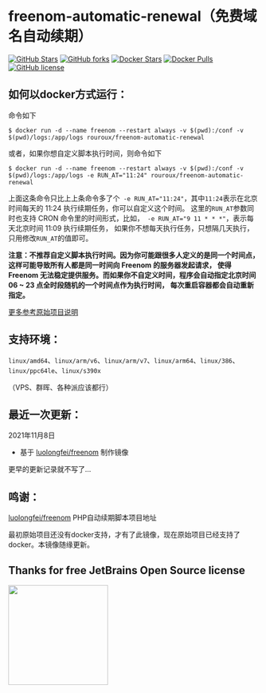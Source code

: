 # freenom-automatic-renewal（免费域名自动续期）
[![GitHub Stars](https://img.shields.io/github/stars/RouRouX/docker-freenom-automatic-renewal.svg?style=flat-square&label=Stars&logo=github)](https://github.com/RouRouX/docker-freenom-automatic-renewal/stargazers)
[![GitHub forks](https://img.shields.io/github/forks/RouRouX/docker-freenom-automatic-renewal.svg?style=flat-square&label=Forks&logo=github)](https://github.com/RouRouX/docker-freenom-automatic-renewal/fork)
[![Docker Stars](https://img.shields.io/docker/stars/rouroux/freenom-automatic-renewal.svg?style=flat-square&label=Stars&logo=docker)](https://hub.docker.com/r/rouroux/freenom-automatic-renewal)
[![Docker Pulls](https://img.shields.io/docker/pulls/rouroux/freenom-automatic-renewal.svg?style=flat-square&label=Pulls&logo=docker)](https://hub.docker.com/r/rouroux/freenom-automatic-renewal) [![GitHub license](https://img.shields.io/github/license/RouRouX/docker-freenom-automatic-renewal.svg?style=flat-square&label=LICENSE)](https://github.com/RouRouX/docker-freenom-automatic-renewal/blob/master/LICENSE)


## 如何以docker方式运行：

命令如下
```shell
$ docker run -d --name freenom --restart always -v $(pwd):/conf -v $(pwd)/logs:/app/logs rouroux/freenom-automatic-renewal
```
或者，如果你想自定义脚本执行时间，则命令如下
```shell
$ docker run -d --name freenom --restart always -v $(pwd):/conf -v $(pwd)/logs:/app/logs -e RUN_AT="11:24" rouroux/freenom-automatic-renewal
```
 上面这条命令只比上上条命令多了个` -e RUN_AT="11:24"`，其中`11:24`表示在北京时间每天的 11:24 执行续期任务，你可以自定义这个时间。
 这里的`RUN_AT`参数同时也支持 CRON 命令里的时间形式，比如，` -e RUN_AT="9 11 * * *"`，表示每天北京时间 11:09 执行续期任务，
 如果你不想每天执行任务，只想隔几天执行，只用修改`RUN_AT`的值即可。
 
 **注意：不推荐自定义脚本执行时间。因为你可能跟很多人定义的是同一个时间点，这样可能导致所有人都是同一时间向 Freenom 的服务器发起请求，
 使得 Freenom 无法稳定提供服务。而如果你不自定义时间，程序会自动指定北京时间 06 ~ 23 点全时段随机的一个时间点作为执行时间，
 每次重启容器都会自动重新指定。**

[更多参考原始项目说明](https://github.com/luolongfei/freenom#--%E6%96%B9%E5%BC%8F%E4%B8%80%E9%80%9A%E8%BF%87-docker-%E9%83%A8%E7%BD%B2%E6%9C%80%E7%AE%80%E5%8D%95%E7%9A%84%E6%96%B9%E5%BC%8F)

## 支持环境：
`linux/amd64`、`linux/arm/v6`、`linux/arm/v7`、`linux/arm64`、`linux/386`、`linux/ppc64le`、`linux/s390x`

（VPS、群晖、各种派应该都行）

## 最近一次更新：

2021年11月8日

* 基于 [luolongfei/freenom](https://github.com/luolongfei/freenom/tree/bed45e39b47e7fe4596fa839ed60c882b553859d) 制作镜像

更早的更新记录就不写了...

## 鸣谢：

[luolongfei/freenom](https://github.com/luolongfei/freenom) PHP自动续期脚本项目地址

最初原始项目还没有docker支持，才有了此镜像，现在原始项目已经支持了docker。本镜像随缘更新。

## Thanks for free JetBrains Open Source license

<a href="https://www.jetbrains.com/?from=docker-freenom-automatic-renewal" target="_blank">
<img src="https://user-images.githubusercontent.com/1787798/69898077-4f4e3d00-138f-11ea-81f9-96fb7c49da89.png" height="200"/></a>




